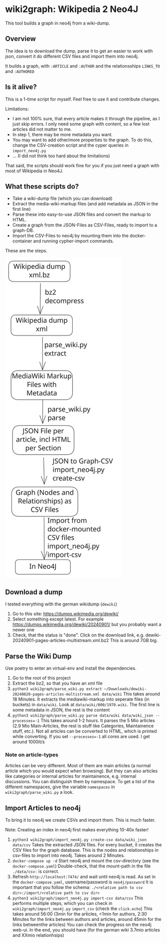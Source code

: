 wiki2graph: Wikipedia 2 Neo4J
=============================

This tool builds a graph in neo4j from a wiki-dump.


## Overview

The idea is to download the dump, parse it to get an easier to work with json,
convert it do different CSV files and import them into neo4j.

It builds a graph, with `:ARTICLE` and `:AUTHOR` and the relationsships `LINKS_TO` and `:AUTHORED`

## Is it alive?

This is a 1-time script for myself. 
Feel free to use it and contribute changes.

Limitations:
- I am not 100% sure, that every article makes it through the pipeline, as I just skip errors. I only need some graph with content, so a few lost articles did not matter to me. 
- In step 1, there may be more metadata you want.
- You may want to add other/more properties to the graph. To do this, change the CSV-creation script and the cyper queries in `import_neo4j.py`
- ... (I did not think too hard about the limitations)

That said, the scripts should work fine for you if you just need a graph with most of Wikipedia in Neo4J.

## What these scripts do?

- Take a wiki-dump file (which you can download)
- Extract the media-wiki-markup files (and add metadata as JSON in the first line)
- Parse these into easy-to-use JSON files and convert the markup to HTML.
- Create a graph from the JSON-Files as CSV-Files, ready to import to a graph-DB.
- Import the CSV-Files to neo4j by mounting them into the docker-container and running cypher-import commands.

These are the steps.

![Step](./docs/diagram.svg)

## Download a dump

I tested everything with the german wikidump (`dewiki`)

1. Go to this site: https://dumps.wikimedia.org/dewiki/
2. Select something except latest. For example https://dumps.wikimedia.org/dewiki/20240901/ but you probably want a newer one
3. Check, that the status is "done". Click on the download link, e.g. dewiki-20240901-pages-articles-multistream.xml.bz2
   This is around 7GB big.

## Parse the Wiki Dump

Use poetry to enter an virtual-env and install the dependencies.

1. Go to the root of this project
2. Extract the bz2, so that you have an xml file
2. `python3 wiki2graph/parse_wiki.py extract ~/Downloads/dewiki-20240820-pages-articles-multistream.xml data/wiki`
   This takes around 18 Minutes. It extracts the mediawiki-markup into seperate files (in buckets) in `data/wiki`. 
   Look at `data/wiki/000/1970.wiki`. The first line is some metadata in JSON, the rest is the content
3. `python3 wiki2graph/parse_wiki.py parse data/wiki data/wiki_json --processes=-1`
   This takes around 1-2 hours. It parses the 5 Mio articles (2.9 Mio Main-Articles, the rest is stuff like Categories, Maintainence stuff, etc.).
   Not all articles can be converted to HTML, which is printed while converting. 
   If you set `--processes=-1` all cores are used. I get around 1000it/s


### Note on article-types

Articles can be very different. Most of them are main articles (a normal article which
you would expect when browsing). But they can also articles like categories or internal 
articles for maintainence, e.g. internal discussions. You can distinguish them by 
namespace. To get a list of the different namespaces, give the variable `namespaces` in `wiki2graph/parse_wiki.py` a look.

## Import Articles to neo4j

To bring it to neo4j we create CSVs and import them. This is much faster. 

Note: Creating an index in neo4j first makes everything 10-40x faster!
 

1. `python3 wiki2graph/import_neo4j.py create-csv data/wiki_json data/csv` 
   Takes the extracted JSON files. For every bucket, it creates the CSV files for the graph database. 
   This is the nodes and relationships in csv-files to import into neo4j. Takes around 2 Minutes. 
2. `docker-compose up -d` 
   Start neo4j and mount the csv-directory (see the `docker-compose.yaml`)
   Double-check, that the mount-path in the file `./data/csv:` is correct.
3. Refresh `http://localhost:7474/` and wait until neo4j is read. As set in the 
   `docker-compose.yaml`, username/password is `neo4j/password`
   It is important that you follow the schema:
   `./<relative path to csv dir>:/import/<relative path to csv dir>`
4. `python3 wiki2graph/import_neo4j.py import-csv data/csv`
   This performs multiple steps, which you can check in `wiki2graph/import_neo4j.py` `import_csv` (check the `click.echo`)
   This takes around 56:00
   (3min for the articles, <1min for authors, 2:30 Minutes for the links between authors and articles, around 45min for the links betweenthe articles)
   You can check the progress on the neo4j web-ui.
   In the end, you should have (for the german wiki 3.7mio articles and XXmio relationhsips)